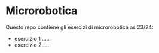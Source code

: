 # Microrobotica
Questo repo contiene gli esercizi di microrobotica as 23/24:
- esercizio 1 .....
- esercizio 2.....
